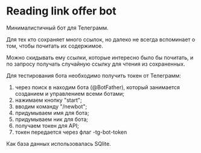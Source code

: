 # Reading link offer bot

Минималистичный бот для Телеграмм.

Для тех кто сохраняет много ссылок, но далеко не всегда
вспоминает о том, чтобы почитать их содержимое.

Можно скидывать ему ссылки, которые интересно было бы почитать,
и по запросу получать случайную ссылку для чтения из сохраненных.

Для тестирования бота необходимо получить токен от Телеграмм:

1. через поиск в находим бота (@BotFather), который занимается созданием и управлением всеми ботами;
2. нажимаем кнопку "start";
3. вводим команду "/newbot";
4. придумываем имя для бота;
5. придумываем ник для бота;
6. получаем токен для API;
7. токен передается через флаг -tg-bot-token

Как база данных использовалась SQlite.
